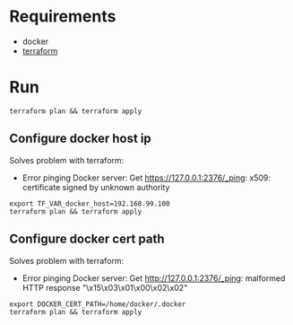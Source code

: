 # Requirements
 - docker
 - [terraform](https://www.terraform.io/downloads.html)

# Run

```
terraform plan && terraform apply
```

## Configure docker host ip
Solves problem with terraform:
* Error pinging Docker server: Get https://127.0.0.1:2376/_ping: x509: certificate signed by unknown authority

```
export TF_VAR_docker_host=192.168.99.100
terraform plan && terraform apply
```

## Configure docker cert path
Solves problem with terraform:
* Error pinging Docker server: Get http://127.0.0.1:2376/_ping: malformed HTTP response "\x15\x03\x01\x00\x02\x02"

```
export DOCKER_CERT_PATH=/home/docker/.docker
terraform plan && terraform apply
```